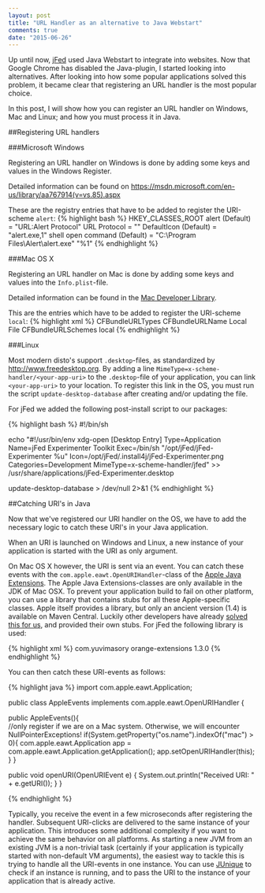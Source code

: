 ```yaml
---
layout: post
title: "URL Handler as an alternative to Java Webstart"
comments: true
date: "2015-06-26"
---
```


Up until now, [jFed](http://jfed.iminds.be) used Java Webstart to integrate
into websites. Now that Google Chrome has disabled the Java-plugin, I started
looking into alternatives. After looking into how some popular applications
solved this problem, it became clear that registering an URL handler is the
most popular choice.

In this post, I will show how you can register an URL handler on Windows, Mac
and Linux; and how you must process it in Java.

##Registering URL handlers

###Microsoft Windows

Registering an URL handler on Windows is done by adding some keys and values in
the Windows Register.

Detailed information can be found on
<https://msdn.microsoft.com/en-us/library/aa767914(v=vs.85).aspx>


These are the registry entries that have to be added to register the
 URI-scheme `alert`:
{% highlight bash %}
HKEY_CLASSES_ROOT
 alert
    (Default) = "URL:Alert Protocol"
    URL Protocol = ""
    DefaultIcon
       (Default) = "alert.exe,1"
    shell
       open
          command
             (Default) = "C:\Program Files\Alert\alert.exe" "%1"
{% endhighlight %}

###Mac OS X

Registering an URL handler on Mac is done by adding some keys and values into
the `Info.plist`-file.

Detailed information can be found in the [Mac Developer Library](https://developer.apple.com/library/mac/documentation/General/Reference/InfoPlistKeyReference/Articles/CoreFoundationKeys.html#//apple_ref/doc/uid/20001431-102207).

This are the entries which have to be added to register the URI-scheme `local`:
{% highlight xml %}
<key>CFBundleURLTypes</key>
<array>
    <dict>
        <key>CFBundleURLName</key>
        <string>Local File</string>
        <key>CFBundleURLSchemes</key>
        <array>
            <string>local</string>
        </array>
    </dict>
</array>
{% endhighlight %}

###Linux

Most modern disto's support `.desktop`-files, as standardized by
<http://www.freedesktop.org>. By adding a line
`MimeType=x-scheme-handler/<your-app-uri>` to the `.desktop`-file of your
application, you can link `<your-app-uri>` to your location.
To register this link in the OS, you must run the script `update-desktop-database`
after creating and/or updating the file.

For jFed we added the following post-install script to our packages:

{% highlight bash %}
#!/bin/sh

echo "#!/usr/bin/env xdg-open
[Desktop Entry]
Type=Application
Name=jFed Experimenter Toolkit
Exec=/bin/sh "/opt/jFed/jFed-Experimenter %u"
Icon=/opt/jFed/.install4j/jFed-Experimenter.png
Categories=Development
MimeType=x-scheme-handler/jfed" >> /usr/share/applications/jFed-Experimenter.desktop

update-desktop-database > /dev/null 2>&1
{% endhighlight %}

##Catching URI's in Java

Now that we've registered our URI handler on the OS, we have to add the necessary
logic to catch these URI's in your Java application.

When an URI is launched on Windows and Linux, a new instance of your application
is started with the URI as only argument.

On Mac OS X however, the URI is sent via an event. You can catch these events
with the `com.apple.eawt.OpenURIHandler`-class of the
[Apple Java Extensions](http://developer.apple.com/mac/library/samplecode/AppleJavaExtensions/).
The Apple Java Extensions-classes are only available in the JDK of Mac OSX.
To prevent your application build to fail on other platform,
you can use a library that contains stubs for all these Apple-specific classes.
Apple itself provides a library, but only an ancient version (1.4) is available on
Maven Central. Luckily other developers have already
[solved this for us](http://ymasory.github.io/OrangeExtensions/), and
provided their own stubs. For jFed the following library is used:

{% highlight xml %}
<dependency>
    <groupId>com.yuvimasory</groupId>
    <artifactId>orange-extensions</artifactId>
    <version>1.3.0</version>
</dependency>
{% endhighlight %}

You can then catch these URI-events as follows:

{% highlight java %}
import com.apple.eawt.Application;

public class AppleEvents implements com.apple.eawt.OpenURIHandler {

  public AppleEvents(){  
    //only register if we are on a Mac system. Otherwise, we will encounter NullPointerExceptions!
    if(System.getProperty("os.name").indexOf("mac") > 0){
      com.apple.eawt.Application app = com.apple.eawt.Application.getApplication();
      app.setOpenURIHandler(this);
    }
  }

  public void openURI(OpenURIEvent e) {
    System.out.println("Received URI: " + e.getURI());
  }
}

{% endhighlight %}

Typically, you receive the event in a few microseconds after registering the
handler. Subsequent URI-clicks are delivered to the same instance of your
application. This introduces some additional complexity if you want to achieve
the same behavior on all platforms. As starting a new JVM from an existing JVM
is a non-trivial task (certainly if your application is typically started with
  non-default VM arguments), the easiest way to tackle this is trying to handle
all the URI-events in one instance. You can use [JUnique](http://www.sauronsoftware.it/projects/junique/)
to check if an instance is running, and to pass the URI to the instance of your
application that is already active.
